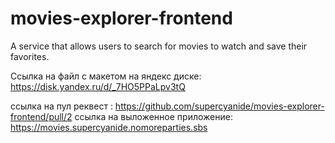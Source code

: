 # movies-explorer-frontend
A service that allows users to search for movies to watch and save their favorites.

Ссылка на файл с макетом на яндекс диске: https://disk.yandex.ru/d/_7HO5PPaLpv3tQ

ссылка на пул реквест : https://github.com/supercyanide/movies-explorer-frontend/pull/2
ссылка на выложенное приложение: https://movies.supercyanide.nomoreparties.sbs

